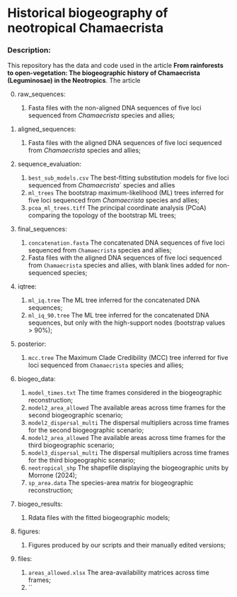 # Historical biogeography of neotropical Chamaecrista

### Description:
This repository has the data and code used in the article **From rainforests to open-vegetation: The biogeographic history of Chamaecrista (Leguminosae) in the Neotropics**.
The article

0. raw_sequences: 
    1. Fasta files with the non-aligned DNA sequences of five loci sequenced from *Chamaecrista* species and allies;

1. aligned_sequences: 
    1. Fasta files with the aligned DNA sequences of five loci sequenced from *Chamaecrista* species and allies;
    
2. sequence_evaluation: 
    1. `best_sub_models.csv` The best-fitting substitution models for five loci sequenced from *Chamaecrista*` species and allies
    2. `ml_trees` The bootstrap maximum-likelihood (ML) trees inferred for five loci sequenced from *Chamaecrista* species and allies;
    3. `pcoa_ml_trees.tiff` The principal coordinate analysis (PCoA) comparing the topology of the bootstrap ML trees;

3. final_sequences:
    1. `concatenation.fasta` The concatenated DNA sequences of five loci sequenced from `Chamaecrista` species and allies;
    2. Fasta files with the aligned DNA sequences of five loci sequenced from `Chamaecrista` species and allies, with blank lines added for non-sequenced species;
    
4. iqtree:
    1. `ml_iq.tree` The ML tree inferred for the concatenated DNA sequences;
    2. `ml_iq_90.tree` The ML tree inferred for the concatenated DNA sequences, but only with the high-support nodes (bootstrap values > 90%);

5. posterior:
    1. `mcc.tree` The Maximum Clade Credibility (MCC) tree inferred for five loci sequenced from `Chamaecrista` species and allies;
    
6. biogeo_data:
    1. `model_times.txt` The time frames considered in the biogeographic reconstruction;
    2. `model2_area_allowed` The available areas across time frames for the second biogeographic scenario;
    3. `model2_dispersal_multi` The dispersal multipliers across time frames for the second biogeographic scenario;
    4. `model2_area_allowed` The available areas across time frames for the third biogeographic scenario;
    5. `model3_dispersal_multi` The dispersal multipliers across time frames for the third biogeographic scenario;
    6. `neotropical_shp` The shapefile displaying the biogeographic units by Morrone (2024);
    7. `sp_area.data` The species-area matrix for biogeographic reconstruction;
    
7. biogeo_results:
    1. Rdata files with the fitted biogeographic models;
    
8. figures:
    1. Figures produced by our scripts and their manually edited versions;

9. files:
    1. `areas_allowed.xlsx` The area-availability matrices across time frames;
    2. ``
    
    